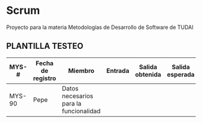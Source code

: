 # Scrum
Proyecto para la materia Metodologías de Desarrollo de Software de TUDAI

## PLANTILLA TESTEO

| MYS-# | Fecha de registro | Miembro | Entrada | Salida obtenida | Salida esperada | Fallo |
| ------------- | ------------- | ------------- | ------------- |  ------------- | ------------- | --- |
| MYS-90 | Pepe | Datos necesarios para la funcionalidad |  |  |  | Si/No |
